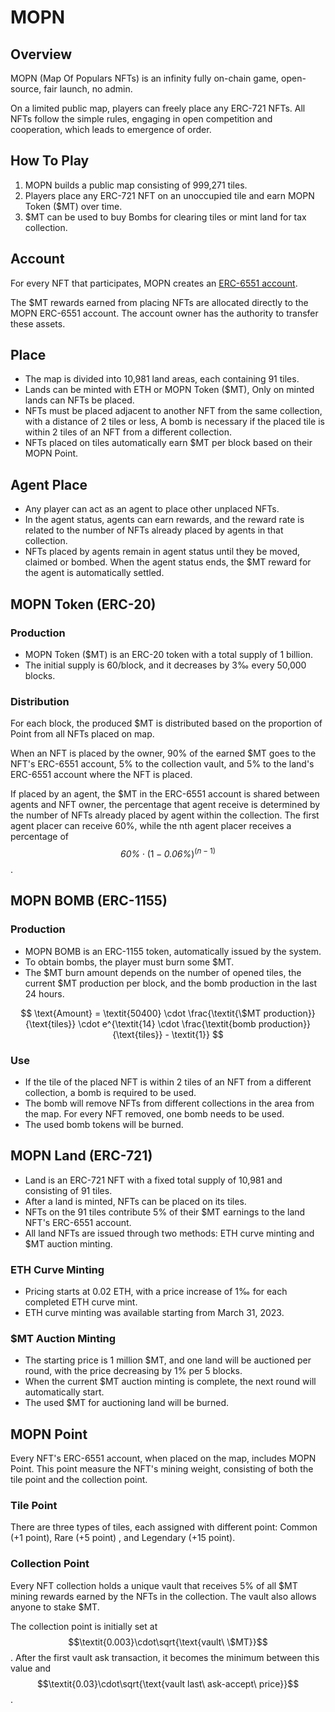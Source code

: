 # MOPN

## Overview

MOPN (Map Of Populars NFTs) is an infinity fully on-chain game, open-source, fair launch, no admin.

On a limited public map, players can freely place any ERC-721 NFTs. All NFTs follow the simple rules, engaging in open competition and cooperation, which leads to emergence of order.

## How To Play

1. MOPN builds a public map consisting of 999,271 tiles.
2. Players place any ERC-721 NFT on an unoccupied tile and earn MOPN Token ($MT) over time.
3. $MT can be used to buy Bombs for clearing tiles or mint land for tax collection.

## Account

For every NFT that participates, MOPN creates an [ERC-6551 account](erc-6551-account.md).

The $MT rewards earned from placing NFTs are allocated directly to the MOPN ERC-6551 account. The account owner has the authority to transfer these assets.

## Place

* The map is divided into 10,981 land areas, each containing 91 tiles.
* Lands can be minted with ETH or MOPN Token ($MT), Only on minted lands can NFTs be placed.
* NFTs must be placed adjacent to another NFT from the same collection, with a distance of 2 tiles or less, A bomb is necessary if the placed tile is within 2 tiles of an NFT from a different collection.
* NFTs placed on tiles automatically earn $MT per block based on their MOPN Point.

## Agent Place

* Any player can act as an agent to place other unplaced NFTs.
* In the agent status, agents can earn rewards, and the reward rate is related to the number of NFTs already placed by agents in that collection.
* NFTs placed by agents remain in agent status until they be moved, claimed or bombed. When the agent status ends, the $MT reward for the agent is automatically settled.

## MOPN Token (ERC-20)

### Production

* MOPN Token ($MT) is an ERC-20 token with a total supply of 1 billion.
* The initial supply is 60/block, and it decreases by 3‰ every 50,000 blocks.

### Distribution

For each block, the produced $MT is distributed based on the proportion of Point from all NFTs placed on map.

When an NFT is placed by the owner, 90% of the earned $MT goes to the NFT's ERC-6551 account, 5% to the collection vault, and 5% to the land's ERC-6551 account where the NFT is placed.&#x20;

If placed by an agent, the $MT in the ERC-6551 account is shared between agents and NFT owner, the percentage that agent receive is determined by the number of NFTs already placed by agent within the collection. The first agent placer can receive 60%, while the nth agent placer receives a percentage of  $$\textit{60\%} \cdot (1-\textit{0.06\%})^{(n-1)}$$.

## MOPN BOMB (ERC-1155)

### Production

* MOPN BOMB is an ERC-1155 token, automatically issued by the system.
* To obtain bombs, the player must burn some $MT.
* The $MT burn amount depends on the number of opened tiles, the current $MT production per block, and the bomb production in the last 24 hours.

$$
\text{Amount} = \textit{50400} \cdot \frac{\textit{\$MT production}}{\text{tiles}} \cdot e^{\textit{14} \cdot \frac{\textit{bomb production}}{\text{tiles}} - \textit{1}}
$$

### Use

* If the tile of the placed NFT is within 2 tiles of an NFT from a different collection, a bomb is required to be used.
* The bomb will remove NFTs from different collections in the area from the map. For every NFT removed, one bomb needs to be used.
* The used bomb tokens will be burned.

## MOPN Land (ERC-721)

* Land is an ERC-721 NFT with a fixed total supply of 10,981 and consisting of 91 tiles.
* After a land is minted, NFTs can be placed on its tiles.
* NFTs on the 91 tiles contribute 5% of their $MT earnings to the land NFT's ERC-6551 account.
* All land NFTs are issued through two methods: ETH curve minting and $MT auction minting.

### ETH Curve Minting

* Pricing starts at 0.02 ETH, with a price increase of 1‰ for each completed ETH curve mint.
* ETH curve minting was available starting from March 31, 2023.

### $MT Auction Minting

* The starting price is 1 million $MT, and one land will be auctioned per round, with the price decreasing by 1% per 5 blocks.
* When the current $MT auction minting is complete, the next round will automatically start.
* The used $MT for auctioning land will be burned.

## MOPN Point

Every NFT's ERC-6551 account, when placed on the map, includes MOPN Point. This point measure the NFT's mining weight, consisting of both the tile point and the collection point.

### Tile Point

There are three types of tiles, each assigned with different point: Common (+1 point), Rare (+5 point) , and Legendary (+15 point).

### Collection Point

Every NFT collection holds a unique vault that receives 5% of all $MT mining rewards earned by the NFTs in the collection. The vault also allows anyone to stake $MT.

The collection point is initially set at $$\textit{0.003}\cdot\sqrt{\text{vault\ \$MT}}$$ . After the first vault ask transaction, it becomes the minimum between this value and $$\textit{0.03}\cdot\sqrt{\text{vault last\ ask-accept\ price}}$$.
